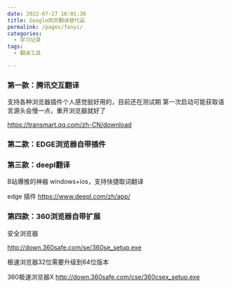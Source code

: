 ```yaml
---
date: 2022-07-27 16:01:30
title: Google网页翻译替代品
permalink: /pages/fanyi/
categories: 
  - 学习记录
tags: 
  - 翻译工具

---
```


### **第一款：腾讯交互翻译**

支持各种浏览器插件个人感觉挺好用的，目前还在测试期 第一次启动可能获取语言源头会慢一点，重开浏览器就好了

https://transmart.qq.com/zh-CN/download 

### **第二款：EDGE浏览器自带插件**

### **第三款：deepl翻译** 

B站爆推的神器 windows+ios，支持快捷取词翻译    

edge 插件 https://www.deepl.com/zh/app/

### **第四款：360浏览器自带扩展** 

安全浏览器 

http://down.360safe.com/se/360se_setup.exe 

极速浏览器32位需要升级到64位版本

360极速浏览器X http://down.360safe.com/cse/360csex_setup.exe
